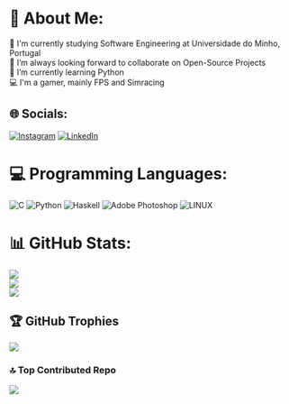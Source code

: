 # 💫 About Me:
🔭 I'm currently studying Software Engineering at Universidade do Minho, Portugal<br>👯 I’m always looking forward to collaborate on Open-Source Projects<br>🌱 I’m currently learning Python<br>💻 I'm a gamer, mainly FPS and Simracing


## 🌐 Socials:
[![Instagram](https://img.shields.io/badge/Instagram-%23E4405F.svg?logo=Instagram&logoColor=white)](https://instagram.com/leonardoalves1232) [![LinkedIn](https://img.shields.io/badge/LinkedIn-%230077B5.svg?logo=linkedin&logoColor=white)](https://linkedin.com/in/leonardogomesalves1) 

# 💻 Programming Languages:
![C](https://img.shields.io/badge/c-%2300599C.svg?style=for-the-badge&logo=c&logoColor=white) ![Python](https://img.shields.io/badge/python-3670A0?style=for-the-badge&logo=python&logoColor=ffdd54) ![Haskell](https://img.shields.io/badge/Haskell-5e5086?style=for-the-badge&logo=haskell&logoColor=white) ![Adobe Photoshop](https://img.shields.io/badge/adobephotoshop-%2331A8FF.svg?style=for-the-badge&logo=adobephotoshop&logoColor=white) ![LINUX](https://img.shields.io/badge/Linux-FCC624?style=for-the-badge&logo=linux&logoColor=black)
# 📊 GitHub Stats:
![](https://github-readme-stats.vercel.app/api?username=LeonardoGomesAlves&theme=dark&hide_border=false&include_all_commits=false&count_private=false)<br/>
![](https://github-readme-streak-stats.herokuapp.com/?user=LeonardoGomesAlves&theme=dark&hide_border=false)<br/>
![](https://github-readme-stats.vercel.app/api/top-langs/?username=LeonardoGomesAlves&theme=dark&hide_border=false&include_all_commits=false&count_private=false&layout=compact)

## 🏆 GitHub Trophies
![](https://github-profile-trophy.vercel.app/?username=LeonardoGomesAlves&theme=radical&no-frame=true&no-bg=false&margin-w=4)

### 🔝 Top Contributed Repo
![](https://github-contributor-stats.vercel.app/api?username=LeonardoGomesAlves&limit=5&theme=dark&combine_all_yearly_contributions=true)

<!-- Proudly created with GPRM ( https://gprm.itsvg.in ) -->
